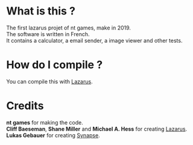 # What is this ?
The first lazarus projet of nt games, make in 2019.    
The software is written in French.    
It contains a calculator, a email sender, a image viewer and other tests.

# How do I compile ? 
You can compile this with [Lazarus](https://www.lazarus-ide.org/).

# Credits
**nt games** for making the code.    
**Cliff Baeseman**, **Shane Miller** and **Michael A. Hess** for creating [Lazarus](https://www.lazarus-ide.org/).    
**Lukas Gebauer** for creating [Synapse](http://www.ararat.cz/synapse/doku.php/start ).
